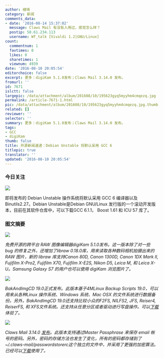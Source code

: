 ```yaml
---
author: 棣琦
category: 新闻
comments_data:
- date: '2016-08-14 15:37:02'
  message: Claws Mail 有没有人用过，感觉怎么样？
  postip: 58.61.234.113
  username: Wf_talk [Vivaldi 1.2|GNU/Linux]
count:
  commentnum: 1
  favtimes: 0
  likes: 0
  sharetimes: 1
  viewnum: 4939
date: '2016-08-10 20:05:54'
editorchoice: false
excerpt: 更多：digiKam 5.1.0发布；Claws Mail 3.14.0 发布。
fromurl: ''
id: 7671
islctt: false
largepic: /data/attachment/album/201608/10/195623gyq5myyhm4cmqezq.jpg
permalink: /article-7671-1.html
pic: /data/attachment/album/201608/10/195623gyq5myyhm4cmqezq.jpg.thumb.jpg
related: []
reviewer: ''
selector: ''
summary: 更多：digiKam 5.1.0发布；Claws Mail 3.14.0 发布。
tags:
- GCC
- digiKam
thumb: false
title: 开源新闻速递：Debian Unstable 将默认采用 GCC 6
titlepic: true
translator: ''
updated: '2016-08-10 20:05:54'
---
```


### 今日关注


![](/data/attachment/album/201608/10/195623gyq5myyhm4cmqezq.jpg)


即将发布的 Debian Unstable 操作系统将默认采用 GCC 6 编译器以及 Binutils2.27。Debian Unstable是Debian GNU/Linux 发行版的一个滚动开发版本，目前在其软件仓库中，可以下载GCC 6.1.1， Boost 1.61 和 ICU 57 库了。


### 图文摘要


![](/data/attachment/album/201608/10/195855gwt99lt2ameahtwb.jpg)


*免费开源的跨平台 RAW 图像编辑器digiKam 5.1.0发布。这一版本除了对一些 bug 的修复之外，还增加了libraw 0.18.0库，用来读取各种数码相机拍摄出来的 RAW 图片，新的 libraw 库支持Canon 80D, Canon 1300D, Canon 1DX Mark II, Fujifilm X-Pro2, Fujifilm X70, Fujifilm X-E2S, Nikon D5, Leica M, 和 Leica X-U。Samsung Galaxy S7 的用户也可以使用 digiKam 浏览图片了。*


![](/data/attachment/album/201608/10/200014kszl6aau81dpqa2f.jpg)


*BakAndImgCD 19.0正式发布。此版本基于4MLinux Backup Scripts 19.0，可以用来从各种Linux 操作系统、Windows 系统、Mac OSX 的文件系统进行数据备份。另外，BakAndImgCD 19.0还支持比较小众的F2FS, NILFS2, JFS, Reiser4, ReiserFS, 和 XFS文件系统。还支持从任意分区或者驱动进行写盘操作。可以[下载](http://linux.softpedia.com/get/System/Operating-Systems/Linux-Distributions/BakAndImgCD-102431.shtml)体验了。*


![](/data/attachment/album/201608/10/200219zx8zixsszkx5vgju.jpg)


*Claws Mail 3.14.0 [发布](http://www.claws-mail.org/news.php)。此版本支持通过Master Passphrase 来保存 email 帐号的密码。另外，密码的存储方法也发生了变化，所有的密码都存储到了~/.claws-mail/passwordstorerc这个独立的文件中，并采用了更强的加密算法。已经可以[下载](http://linux.softpedia.com/get/Communications/Email/Claws-Mail-3997.shtml)使用了。*